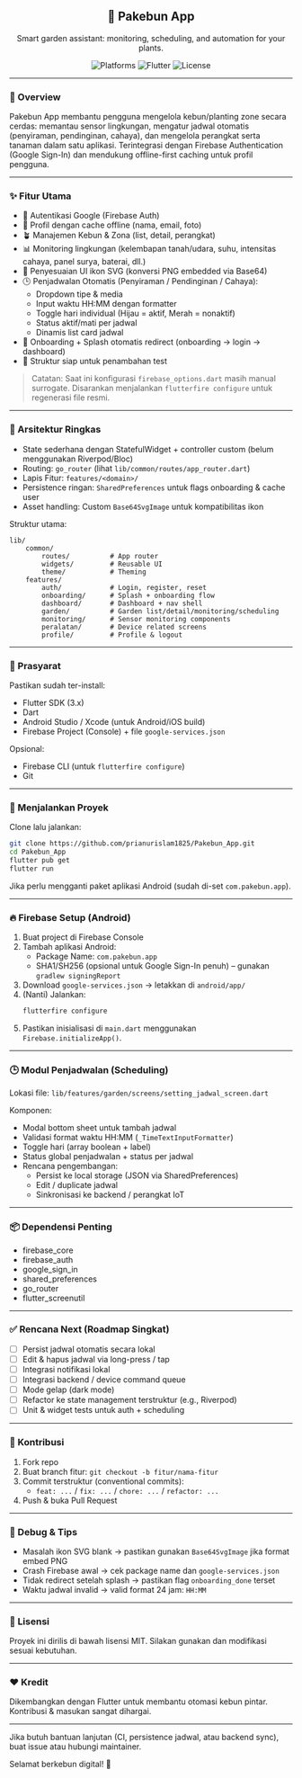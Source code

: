 <div align="center">

## 🌱 Pakebun App
Smart garden assistant: monitoring, scheduling, and automation for your plants.

![Platforms](https://img.shields.io/badge/platform-Android%20%7C%20iOS%20%7C%20Web-blue)
![Flutter](https://img.shields.io/badge/flutter-3.x-blue.svg)
![License](https://img.shields.io/badge/license-MIT-green)

</div>

---

### 📌 Overview
Pakebun App membantu pengguna mengelola kebun/planting zone secara cerdas: memantau sensor lingkungan, mengatur jadwal otomatis (penyiraman, pendinginan, cahaya), dan mengelola perangkat serta tanaman dalam satu aplikasi. Terintegrasi dengan Firebase Authentication (Google Sign-In) dan mendukung offline-first caching untuk profil pengguna.

---

### ✨ Fitur Utama
- 🔐 Autentikasi Google (Firebase Auth)
- 👤 Profil dengan cache offline (nama, email, foto)
- 🪴 Manajemen Kebun & Zona (list, detail, perangkat)
- 📊 Monitoring lingkungan (kelembapan tanah/udara, suhu, intensitas cahaya, panel surya, baterai, dll.)
- 🧩 Penyesuaian UI ikon SVG (konversi PNG embedded via Base64)
- 🕒 Penjadwalan Otomatis (Penyiraman / Pendinginan / Cahaya):
	- Dropdown tipe & media
	- Input waktu HH:MM dengan formatter
	- Toggle hari individual (Hijau = aktif, Merah = nonaktif)
	- Status aktif/mati per jadwal
	- Dinamis list card jadwal
- 🚀 Onboarding + Splash otomatis redirect (onboarding → login → dashboard)
- 🧪 Struktur siap untuk penambahan test

> Catatan: Saat ini konfigurasi `firebase_options.dart` masih manual surrogate. Disarankan menjalankan `flutterfire configure` untuk regenerasi file resmi.

---

### 🧱 Arsitektur Ringkas
- State sederhana dengan StatefulWidget + controller custom (belum menggunakan Riverpod/Bloc)
- Routing: `go_router` (lihat `lib/common/routes/app_router.dart`)
- Lapis Fitur: `features/<domain>/`
- Persistence ringan: `SharedPreferences` untuk flags onboarding & cache user
- Asset handling: Custom `Base64SvgImage` untuk kompatibilitas ikon

Struktur utama:
```
lib/
	common/
		routes/          # App router
		widgets/         # Reusable UI
		theme/           # Theming
	features/
		auth/            # Login, register, reset
		onboarding/      # Splash + onboarding flow
		dashboard/       # Dashboard + nav shell
		garden/          # Garden list/detail/monitoring/scheduling
		monitoring/      # Sensor monitoring components
		peralatan/       # Device related screens
		profile/         # Profile & logout
```

---

### 🔧 Prasyarat
Pastikan sudah ter-install:
- Flutter SDK (3.x)
- Dart
- Android Studio / Xcode (untuk Android/iOS build)
- Firebase Project (Console) + file `google-services.json`

Opsional:
- Firebase CLI (untuk `flutterfire configure`)
- Git

---

### 🚀 Menjalankan Proyek
Clone lalu jalankan:
```bash
git clone https://github.com/prianurislam1825/Pakebun_App.git
cd Pakebun_App
flutter pub get
flutter run
```

Jika perlu mengganti paket aplikasi Android (sudah di-set `com.pakebun.app`).

---

### 🔥 Firebase Setup (Android)
1. Buat project di Firebase Console
2. Tambah aplikasi Android:
	 - Package Name: `com.pakebun.app`
	 - SHA1/SH256 (opsional untuk Google Sign-In penuh) – gunakan `gradlew signingReport`
3. Download `google-services.json` → letakkan di `android/app/`
4. (Nanti) Jalankan:
	 ```bash
	 flutterfire configure
	 ```
5. Pastikan inisialisasi di `main.dart` menggunakan `Firebase.initializeApp()`.

---

### 🕒 Modul Penjadwalan (Scheduling)
Lokasi file: `lib/features/garden/screens/setting_jadwal_screen.dart`

Komponen:
- Modal bottom sheet untuk tambah jadwal
- Validasi format waktu HH:MM (`_TimeTextInputFormatter`)
- Toggle hari (array boolean + label)
- Status global penjadwalan + status per jadwal
- Rencana pengembangan:
	- Persist ke local storage (JSON via SharedPreferences)
	- Edit / duplicate jadwal
	- Sinkronisasi ke backend / perangkat IoT

---

### 📦 Dependensi Penting
- firebase_core
- firebase_auth
- google_sign_in
- shared_preferences
- go_router
- flutter_screenutil

---

### ✅ Rencana Next (Roadmap Singkat)
- [ ] Persist jadwal otomatis secara lokal
- [ ] Edit & hapus jadwal via long-press / tap
- [ ] Integrasi notifikasi lokal
- [ ] Integrasi backend / device command queue
- [ ] Mode gelap (dark mode)
- [ ] Refactor ke state management terstruktur (e.g., Riverpod)
- [ ] Unit & widget tests untuk auth + scheduling

---

### 🤝 Kontribusi
1. Fork repo
2. Buat branch fitur: `git checkout -b fitur/nama-fitur`
3. Commit terstruktur (conventional commits):
	 - `feat: ...` / `fix: ...` / `chore: ...` / `refactor: ...`
4. Push & buka Pull Request

---

### 🐞 Debug & Tips
- Masalah ikon SVG blank → pastikan gunakan `Base64SvgImage` jika format embed PNG
- Crash Firebase awal → cek package name dan `google-services.json`
- Tidak redirect setelah splash → pastikan flag `onboarding_done` terset
- Waktu jadwal invalid → valid format 24 jam: `HH:MM`

---

### 📄 Lisensi
Proyek ini dirilis di bawah lisensi MIT. Silakan gunakan dan modifikasi sesuai kebutuhan.

---

### ❤️ Kredit
Dikembangkan dengan Flutter untuk membantu otomasi kebun pintar. Kontribusi & masukan sangat dihargai.

---

Jika butuh bantuan lanjutan (CI, persistence jadwal, atau backend sync), buat issue atau hubungi maintainer.

Selamat berkebun digital! 🌿
